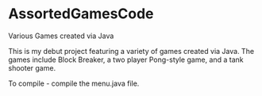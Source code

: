 # AssortedGamesCode
Various Games created via Java

This is my debut project featuring a variety of games created via Java. The games include Block Breaker, a two player Pong-style game, and a tank shooter game.

To compile - compile the menu.java file. 
